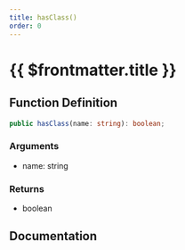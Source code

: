 ```yaml
---
title: hasClass()
order: 0
---
```


# {{ $frontmatter.title }}

<!--@include: ./hasClass_partial_header.md-->

## Function Definition

```ts
public hasClass(name: string): boolean;
```

### Arguments

* name: string

### Returns

* boolean

## Documentation

<!--@include: ./hasClass_partial_footer.md-->
